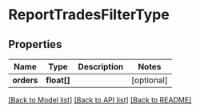 # ReportTradesFilterType

## Properties
Name | Type | Description | Notes
------------ | ------------- | ------------- | -------------
**orders** | **float[]** |  | [optional] 

[[Back to Model list]](../README.md#documentation-for-models) [[Back to API list]](../README.md#documentation-for-api-endpoints) [[Back to README]](../README.md)


